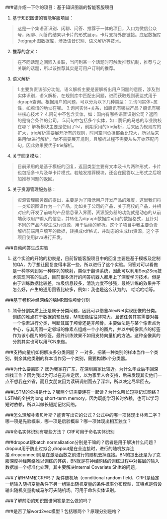 ﻿###请介绍一下你的项目：基于知识图谱的智能客服项目

 1. 基于知识图谱的智能客服项目：
>这是一个集语音识别、闲聊、问答、推荐于一体的项目，入口为微信公众号，闲聊、问答的结果以卡片的形式展示，卡片支持外部链接。底层数据库为dgraph图数据库，涉及语音识别、语义解析等技术。

 2. 推荐的含义：
>在不同话题之间嵌入关联，当问到某一个话题时可触发推荐机制，推荐与之关联的话题，所以该推荐其实是可用户订制的推荐。

 3. 语义解析
>1.主要负责该部分功能，语义解析主要是要解析出用户问题的意图，涉及到实体识别，语义解析，在规则库中匹配出问题，进而获取规则表达式用于dgraph查询。根据用户的问题，可以分为以下几种类型：
2.询问实体+属性，如腾讯的地址在哪。
3.询问实体+关系，如腾讯有哪些产品？腾讯有哪些核心技术？
4.问句中不包含实体，如：国内有哪些语音识别公司？返回的是符合条件的公司。
5.问句中包括多个实体，如：腾讯的马总的毕业院校在哪？
解析模块主要是使用了fst，前期采用的trie解析，后来因为规则库的扩大，trie解析需要展开所有的规则，时间空间负担都会比较大，所以后来采用fst进行解析，fst不需要展开规则，且解析过程不需要从头开始匹配问句，因此效果要优于trie解析。

 4. 关于回复模块：
 >目前采用的是基于模板的回复，返回类型主要有文本及卡片两种形式，卡片也包括多卡片及单卡片模式。若触发推荐模块，还会在回答以上形式之后增加推荐问题的返回。

 5. 关于资源管理服务器：
 >资源管理服务器的提出，主要是为了降低用户开发产品的难度，这里我们将一类知识图谱作为一个产品，比如关于公司的产品，关于高校的产品，并相对应的开发了前端的产品信息录入界面，资源服务器的功能就是动态的从前端获取用户输入的信息，并转化为dgraph数据库可用的数据格式，且针对不同的产品内容生成fst资源，用于后续的解析。这个子项目中我主要负责解析前端用户填写的数据，转换成rdf格式，并动态的生成fst资源。这个子项目使用java进行开发。

###自动问答生成实验

 1. 这个实验的开始的初衷是，目前智能客服项目中的回复主要是基于模板及定制的QA，为了想让回复变得丰富一些，所以进行了这个实验。问答对可以看做是一种序列到另一种序列的映射，类似于翻译系统，因此可以利用Seq2Seq技术实现问答的生成，目前很多流行的问答机器人都用上了深度学习技术。但是由于训练数据比较差，垃圾信息较多，清洗力度不够强，最终训练的效果并不怎么好，产生的通用回答比较多，例如：我也是这么认为的， 哈哈哈哈等。

###基于卷积神经网络的脑MR图像颅骨分割

 1. 颅骨分割实质上还是属于分类问题，因此可以借鉴AlexNet实现图像的分类。训练的难点在于数据的预处理，MR图像往往非常大，且该任务其实需要对每一个像素进行分类，判断其属于颅骨还是非颅骨。主要做法是与某个像素点为中心，与其周围一定邻域的像素点组成一个小的图片，并以中间像素点的标签作为该小图片的标签。最终训练效果不如用支持向量机的方法。这种全像素的分割其实也可以用FCN来做。

###支持向量机如何解决多分类问题？
一对多，把某一种类别的样本当作一个类别，剩余其他类别的样本当作另一个类别，需要构建k个分类器。


###为什么要离职？
因为我家在广东，在深圳离家比较近。为什么毕业后不回深圳找工作？因为我以为可以在苏州定居，以为家里人会支持，后来发现其实他们一点不想我在外省，而且女朋友因为读研调剂而去了深圳，所以决定尽早回去。

###LSTM的全拼是什么？哪两个词需要连在一起读？为什么叫长短期记忆网络？
LSTM的全拼为long short-term memory，因为既能学习长时依赖，也可以学习短时依赖，所以叫做长短期记忆网络。

###怎么理解朴素贝叶斯？能否写出它的公式？公式中的哪一项体现出朴素二字？哪一项是先验概率，哪一项是后验概率？哪一项体现出相互独立？


###命名实体识别有哪些方法？
CRF可用于命名实体识别

###dropout跟batch normalization分别是干嘛的？后者是用于解决什么问题？
dropout用于防止过拟合,dropout是在全连接时，进行的随机放弃连接.dropconnect则是在激活函数之前进行的随机去掉连接。BN的提出还是为了克服深度神经网络难以训练的弊病，BN就是在神经网络的训练过程中对每层的输入数据加一个标准化处理，其主要解决Internal Covariate Shift的问题。

###了解HMM和CRF吗？
条件随机场（conditional random field，CRF)是给定一组输入随机变量条件下另一组输出随机变量的条件概率分布模型，其特点是假设输出随机变量构成马尔可夫随机场。可用于命名实体识别。

###了解前沿的知识图谱问答是怎么做的吗？

###是否了解word2vec模型？包括哪两个？原理分别是啥？

